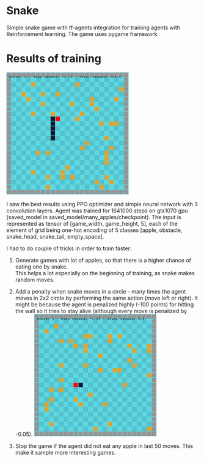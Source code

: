 # Snake
Simple snake game with tf-agents integration for training agents with Reinforcement learning.
The game uses pygame framework.

# Results of training
![](trained_agent.gif)

I saw the best results using PPO optimizer and simple neural network with 3 convolution layers.
Agent was trained for 1641000 steps on gtx1070 gpu (saved_model in saved_model/many_apples/checkpoint).
The input is represented as tensor of [game_width, game_height, 5], each of the element of grid being one-hot encoding of 5 classes [apple, obstacle, snake_head, snake_tail, empty_space].

I had to do couple of tricks in order to train faster:
1. Generate games with lot of apples, so that there is a higher chance of eating one by snake.  
  This helps a lot especially on the beginning of training, as snake makes random moves.
2. Add a penalty when snake moves in a circle - many times the agent moves in 2x2 circle by performing the same action (move left or right).
It might be because the agent is penalized highly (-100 points) for hitting the wall so it tries to stay alive (although every move is penalized by -0.05).
![](snake_loop.gif)

3. Stop the game if the agent did not eat any apple in last 50 moves.  This make it sample more interesting games.
